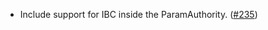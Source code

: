 - Include support for IBC inside the ParamAuthority. ([#235](https://github.com/noble-assets/noble/pull/235))
